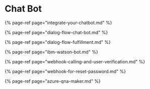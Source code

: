 # Chat Bot

{% page-ref page="integrate-your-chatbot.md" %}

{% page-ref page="dialog-flow-chat-bot.md" %}

{% page-ref page="dialog-flow-fulfillment.md" %}

{% page-ref page="ibm-watson-bot.md" %}

{% page-ref page="webhook-calling-and-user-verification.md" %}

{% page-ref page="webhook-for-reset-password.md" %}

{% page-ref page="azure-qna-maker.md" %}

